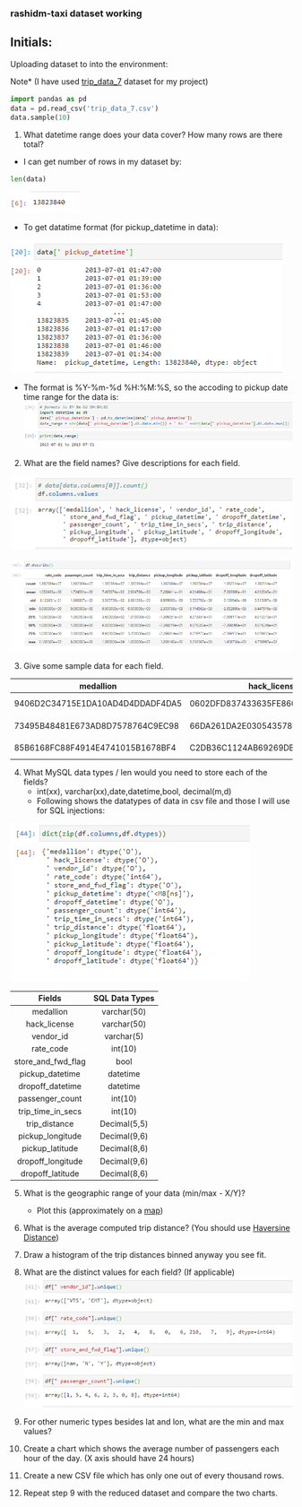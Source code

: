 ### rashidm-taxi dataset working

## Initials:
Uploading dataset to into the environment:

Note* (I have used [trip_data_7](https://clarksonmsda.org/datafiles/taxi_trips/trip_data_7.csv.zip) dataset for my project)
```python
import pandas as pd
data = pd.read_csv('trip_data_7.csv')
data.sample(10)
```


1. What datetime range does your data cover?  How many rows are there total?
- I can get number of rows in my dataset by: 
```python
len(data)
```
![Results](images\img2.png)

- To get datatime format (for pickup_datetime in data):

![date_time_format](images\img3.png)

- The format is %Y-%m-%d %H:%M:%S, so the accoding to pickup date time range for the data is: 
![date_time_range](images\img4.png)

2. What are the field names?  Give descriptions for each field.

<!---
- Following will print out all the field names in the first column of data
--->

![field_names](images\img5.png)

![fields_description](images\img6.png)

3. Give some sample data for each field.

| medallion| hack_license| vendor_id| rate_code| store_and_fwd_flag| pickup_datetime| dropoff_datetime| passenger_count| trip_time_in_secs| trip_distance| pickup_longitude| pickup_latitude| dropoff_longitude| dropoff_latitude|
| --- | --- | --- | --- | --- | --- | --- | --- | --- | --- | --- | --- | --- | --- |
| 9406D2C34715E1DA10AD4D4DDADF4DA5 | 0602DFD837433635FE860BDE2F14BC3A | VTS | 1 | NaN | 2013-07-01 01:47:00 | 2013-07-01 01:52:00 | 1 | 300 | 1.17 | -74.013229 | 40.714718 | -74.003494 | 40.725285 |
|73495B48481E673AD8D7578764C9EC98 | 66DA261DA2E0305435786C152085CCC2 | VTS | 1 | NaN | 2013-07-01 01:39:00 | 2013-07-01 01:52:00 | 1 | 780 | 4.17 | -73.980865 | 40.763947 | -73.933884 | 40.767677|
|85B6168FC88F4914E4741015B1678BF4 | C2DB36C1124AB69269DBE1D3D39D37DB | VTS | 1 | NaN | 2013-07-01 01:36:00 | 2013-07-01 01:50:00 | 1 | 840 | 2.98 | -74.007568 | 40.740898 | -73.980118 | 40.713985|


4. What MySQL data types / len would you need to store each of the fields? 
    - int(xx), varchar(xx),date,datetime,bool, decimal(m,d)
    - Following shows the datatypes of data in csv file and those I will use for SQL injections: 

![dtypes_csv](images\img7.png)
    
| Fields | SQL Data Types |
| :---:   | :---: |
| medallion | varchar(50)  |
| hack_license | varchar(50) |
| vendor_id | varchar(5) |
| rate_code | int(10) |
| store_and_fwd_flag | bool |
| pickup_datetime | datetime |
| dropoff_datetime | datetime |
| passenger_count | int(10) |
| trip_time_in_secs | int(10) |
| trip_distance | Decimal(5,5) |
| pickup_longitude | Decimal(9,6) |
| pickup_latitude | Decimal(8,6) |
| dropoff_longitude | Decimal(9,6) |
| dropoff_latitude | Decimal(8,6) |

5. What is the geographic range of your data (min/max - X/Y)? 
    - Plot this (approximately on a [map](http://www.gps-coordinates.net/))
    
6. What is the average computed trip distance? (You should use [Haversine Distance](https://stackoverflow.com/a/4913653))
7. Draw a histogram of the trip distances binned anyway you see fit.
8. What are the distinct values for each field? (If applicable)
![distint_values](images\img8.png)

9. For other numeric types besides lat and lon, what are the min and max values?

10. Create a chart which shows the average number of passengers each hour of the day. (X axis should have 24 hours)
11. Create a new CSV file which has only one out of every thousand rows.
12. Repeat step 9 with the reduced dataset and compare the two charts.

<!---
![ScreenShot](images/img1.png)
--->

<!---
This is how code can be displayed: 

```python
print("hello")

```
--->
